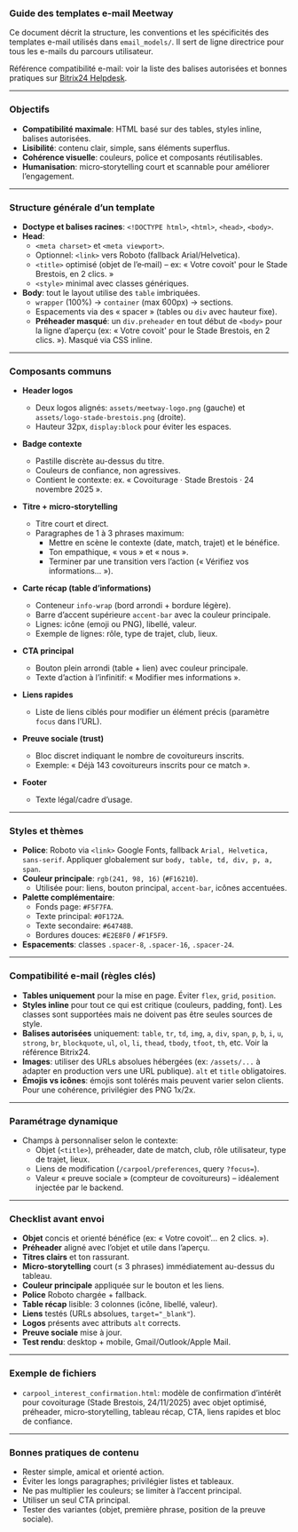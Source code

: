 ### Guide des templates e-mail Meetway

Ce document décrit la structure, les conventions et les spécificités des templates e-mail utilisés dans `email_models/`. Il sert de ligne directrice pour tous les e-mails du parcours utilisateur.

Référence compatibilité e-mail: voir la liste des balises autorisées et bonnes pratiques sur [Bitrix24 Helpdesk](https://helpdesk.bitrix24.fr/open/23197214/).

---

### Objectifs
- **Compatibilité maximale**: HTML basé sur des tables, styles inline, balises autorisées.
- **Lisibilité**: contenu clair, simple, sans éléments superflus.
- **Cohérence visuelle**: couleurs, police et composants réutilisables.
- **Humanisation**: micro‑storytelling court et scannable pour améliorer l’engagement.

---

### Structure générale d’un template

- **Doctype et balises racines**: `<!DOCTYPE html>`, `<html>`, `<head>`, `<body>`.
- **Head**:
  - `<meta charset>` et `<meta viewport>`.
  - Optionnel: `<link>` vers Roboto (fallback Arial/Helvetica).
  - `<title>` optimisé (objet de l’e‑mail) – ex: « Votre covoit' pour le Stade Brestois, en 2 clics. »
  - `<style>` minimal avec classes génériques.
- **Body**: tout le layout utilise des `table` imbriquées.
  - `wrapper` (100%) → `container` (max 600px) → sections.
  - Espacements via des « spacer » (tables ou `div` avec hauteur fixe).
  - **Préheader masqué**: un `div.preheader` en tout début de `<body>` pour la ligne d’aperçu (ex: « Votre covoit' pour le Stade Brestois, en 2 clics. »). Masqué via CSS inline.

---

### Composants communs

- **Header logos**
  - Deux logos alignés: `assets/meetway-logo.png` (gauche) et `assets/logo-stade-brestois.png` (droite).
  - Hauteur 32px, `display:block` pour éviter les espaces.

- **Badge contexte**
  - Pastille discrète au-dessus du titre.
  - Couleurs de confiance, non agressives.
  - Contient le contexte: ex. « Covoiturage · Stade Brestois · 24 novembre 2025 ».

- **Titre + micro‑storytelling**
  - Titre court et direct.
  - Paragraphes de 1 à 3 phrases maximum:
    - Mettre en scène le contexte (date, match, trajet) et le bénéfice.
    - Ton empathique, « vous » et « nous ».
    - Terminer par une transition vers l’action (« Vérifiez vos informations… »).

- **Carte récap (table d’informations)**
  - Conteneur `info-wrap` (bord arrondi + bordure légère).
  - Barre d’accent supérieure `accent-bar` avec la couleur principale.
  - Lignes: icône (emoji ou PNG), libellé, valeur.
  - Exemple de lignes: rôle, type de trajet, club, lieux.

- **CTA principal**
  - Bouton plein arrondi (table + lien) avec couleur principale.
  - Texte d’action à l’infinitif: « Modifier mes informations ».

- **Liens rapides**
  - Liste de liens ciblés pour modifier un élément précis (paramètre `focus` dans l’URL).

- **Preuve sociale (trust)**
  - Bloc discret indiquant le nombre de covoitureurs inscrits.
  - Exemple: « Déjà 143 covoitureurs inscrits pour ce match ».

- **Footer**
  - Texte légal/cadre d’usage.

---

### Styles et thèmes

- **Police**: Roboto via `<link>` Google Fonts, fallback `Arial, Helvetica, sans-serif`. Appliquer globalement sur `body, table, td, div, p, a, span`.
- **Couleur principale**: `rgb(241, 98, 16)` (`#F16210`).
  - Utilisée pour: liens, bouton principal, `accent-bar`, icônes accentuées.
- **Palette complémentaire**:
  - Fonds page: `#F5F7FA`.
  - Texte principal: `#0F172A`.
  - Texte secondaire: `#64748B`.
  - Bordures douces: `#E2E8F0` / `#F1F5F9`.
- **Espacements**: classes `.spacer-8`, `.spacer-16`, `.spacer-24`.

---

### Compatibilité e-mail (règles clés)

- **Tables uniquement** pour la mise en page. Éviter `flex`, `grid`, `position`.
- **Styles inline** pour tout ce qui est critique (couleurs, padding, font). Les classes sont supportées mais ne doivent pas être seules sources de style.
- **Balises autorisées** uniquement: `table`, `tr`, `td`, `img`, `a`, `div`, `span`, `p`, `b`, `i`, `u`, `strong`, `br`, `blockquote`, `ul`, `ol`, `li`, `thead`, `tbody`, `tfoot`, `th`, etc. Voir la référence Bitrix24.
- **Images**: utiliser des URLs absolues hébergées (ex: `/assets/...` à adapter en production vers une URL publique). `alt` et `title` obligatoires.
- **Émojis vs icônes**: émojis sont tolérés mais peuvent varier selon clients. Pour une cohérence, privilégier des PNG 1x/2x.

---

### Paramétrage dynamique

- Champs à personnaliser selon le contexte:
  - Objet (`<title>`), préheader, date de match, club, rôle utilisateur, type de trajet, lieux.
  - Liens de modification (`/carpool/preferences`, query `?focus=`).
  - Valeur « preuve sociale » (compteur de covoitureurs) – idéalement injectée par le backend.

---

### Checklist avant envoi

- **Objet** concis et orienté bénéfice (ex: « Votre covoit'… en 2 clics. »).
- **Préheader** aligné avec l’objet et utile dans l’aperçu.
- **Titres clairs** et ton rassurant.
- **Micro‑storytelling** court (≤ 3 phrases) immédiatement au-dessus du tableau.
- **Couleur principale** appliquée sur le bouton et les liens.
- **Police** Roboto chargée + fallback.
- **Table récap** lisible: 3 colonnes (icône, libellé, valeur).
- **Liens** testés (URLs absolues, `target="_blank"`).
- **Logos** présents avec attributs `alt` corrects.
- **Preuve sociale** mise à jour.
- **Test rendu**: desktop + mobile, Gmail/Outlook/Apple Mail.

---

### Exemple de fichiers

- `carpool_interest_confirmation.html`: modèle de confirmation d’intérêt pour covoiturage (Stade Brestois, 24/11/2025) avec objet optimisé, préheader, micro‑storytelling, tableau récap, CTA, liens rapides et bloc de confiance.

---

### Bonnes pratiques de contenu

- Rester simple, amical et orienté action.
- Éviter les longs paragraphes; privilégier listes et tableaux.
- Ne pas multiplier les couleurs; se limiter à l’accent principal.
- Utiliser un seul CTA principal.
- Tester des variantes (objet, première phrase, position de la preuve sociale).
